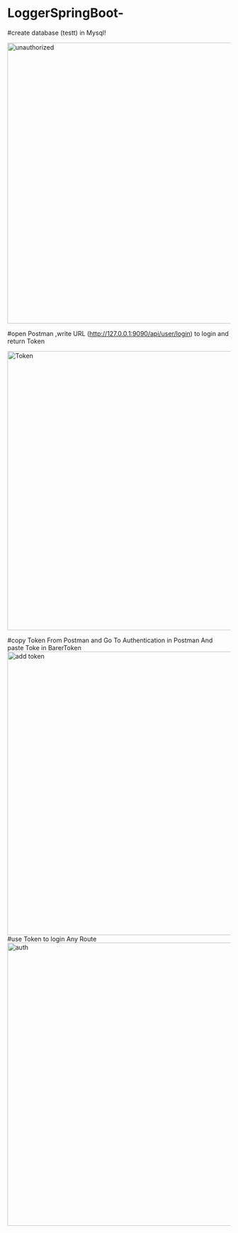 # LoggerSpringBoot-


#create database (testt)  in Mysql!



<img width="634" alt="unauthorized" src="https://user-images.githubusercontent.com/96249895/225261726-a531f6a4-ed15-4b71-90b5-042e0626035a.PNG">



#open Postman ,write URL (http://127.0.0.1:9090/api/user/login)  to  login and return Token 

<img width="630" alt="Token" src="https://user-images.githubusercontent.com/96249895/225261237-bf7d53c1-e706-4967-808d-9f0524ab8552.PNG">


#copy Token From Postman and Go To Authentication in Postman And paste Toke in BarerToken
<img width="640" alt="add token" src="https://user-images.githubusercontent.com/96249895/225261627-ae905576-fcb2-4d5c-a0ec-3ba243e03af2.PNG">
#use Token to login Any Route 
<img width="639" alt="auth" src="https://user-images.githubusercontent.com/96249895/225262357-4832135f-dc38-409f-91d5-4feec1836862.PNG">
